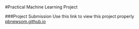#Practical Machine Learning Project 

###Project Submission
Use this link to view this project properly
[pbnewsom.github.io](https://pbnewsom.github.io/)
